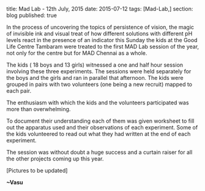 title: Mad Lab - 12th July, 2015 
date: 2015-07-12
tags: [Mad-Lab,]
section: blog
published: true

In the process of uncovering the topics of persistence of vision, the magic of invisible ink and visual treat of how different solutions with different pH levels react in the presence of an indicator this Sunday the kids at the Good Life Centre Tambaram were treated to the first MAD Lab session of the year, not only for the centre but for MAD Chennai as a whole.

The kids ( 18 boys and 13 girls) witnessed a one and half hour session involving these three experiments. The sessions were held separately for the boys and the girls and ran in parallel that afternoon. The kids were grouped in pairs with two volunteers (one being a new recruit) mapped to each pair.

The enthusiasm with which the kids and the volunteers participated was more than overwhelming.

To document their understanding each of them was given worksheet to fill out the apparatus used and their observations of each experiment. Some of the kids volunteered to read out what they had written at the end of each experiment. 

The session was without doubt a huge success and a curtain raiser for all the other projects coming up this year. 

[Pictures to be updated]

**~Vasu**
